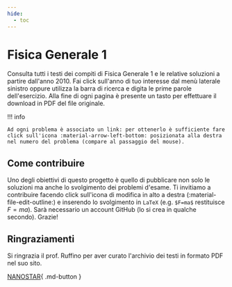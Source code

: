 ```yaml
---
hide:
  - toc
---
```


# Fisica Generale 1
Consulta tutti i testi dei compiti di Fisica Generale 1 e le relative soluzioni a partire dall'anno 2010. Fai click sull'anno di tuo interesse dal menù laterale sinistro oppure utilizza la barra di ricerca e digita le prime parole dell'esercizio. Alla fine di ogni pagina è presente un tasto per effettuare il download in PDF del file originale. 

!!! info

    Ad ogni problema è associato un link: per ottenerlo è sufficiente fare click sull'icona :material-arrow-left-bottom: posizionata alla destra nel numero del problema (compare al passaggio del mouse).


## Come contribuire
Uno degli obiettivi di questo progetto è quello di pubblicare non solo le soluzioni ma anche lo svolgimento dei problemi d'esame. Ti invitiamo a contribuire facendo click sull'icona di modifica in alto a destra (:material-file-edit-outline:) e inserendo lo svolgimento in `LaTeX` (e.g. `$F=ma$` restituisce $F=ma$). Sarà necessario un account GitHub (lo si crea in qualche secondo). Grazie!

## Ringraziamenti
Si ringrazia il prof. Ruffino per aver curato l'archivio dei testi in formato PDF nel suo sito. 

[NANOSTAR](https://nanostar.jimdofree.com/didattica-fisica-1/){ .md-button }
